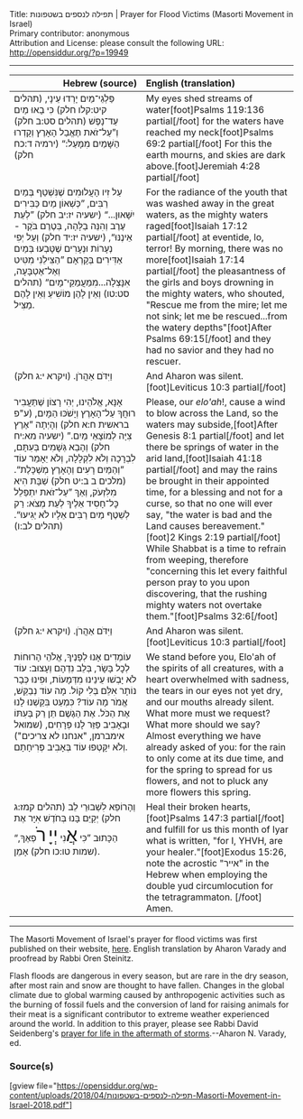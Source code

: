 <html>
<head></head>
<body>
Title: תפילה לנספים בשטפונות | Prayer for Flood Victims (Masorti Movement in Israel)<br />
Primary contributor: anonymous<br />
Attribution and License: please consult the following URL: <a href="http://opensiddur.org/?p=19949">http://opensiddur.org/?p=19949</a>
<p />
<hr />

<table style="margin-left: auto;margin-right: auto;" class="draggable">
<thead><tr><th id="x" style="text-align: right;">Hebrew (source)</th><th style="text-align: left;">English (translation)</th></tr></thead>
<tbody>
<tr><td style="vertical-align:top;" width="46%">
<div class="liturgy"><span lang="he">
פַּלְגֵי־מַיִם יָרְדוּ עֵינָי, <span class="citation">(תהלים קיט:קלו חלק)</span> 
כִּי בָאוּ מַיִם עַד־נָפֶשׁ <span class="citation">(תהלים סט:ב חלק)</span> 
וְ”עַל־זֹאת תֶּאֱבַל הָאָרֶץ 
וְקָדְרוּ הַשָּׁמַיִם מִמָּעַל:“ <span class="citation">(ירמיה ד:כח חלק)</span>
</span></div></td>
 
<td style="vertical-align:top;" width="53%">
<div class="english">
My eyes shed streams of water[foot]Psalms 119:136 partial[/foot]
for the waters have reached my neck[foot]Psalms 69:2 partial[/foot]
For this the earth mourns, 
and skies are dark above.[foot]Jeremiah 4:28 partial[/foot]
</div></td></tr>


<tr><td style="vertical-align:top;" width="46%">
<div class="liturgy"><span lang="he">
עַל זִיו הָעֲלוּמִים שֶׁנִּשְׁטַף בְּמַיִם רַבִּים, 
”כְּשְׁאוֹן מַיִם כַּבִּירִים יִשָּׁאוּן...“ <span class="citation">(ישעיה יז:יב חלק)</span> 
”לְעֵת עֶרֶב וְהִנֵּה בַלָּהָה, בְּטֶרֶם בֹּקֶר - אֵינֶנּוּ“, <span class="citation">(ישעיה יז:יד חלק)</span>
וְעַל יְפִי נְעָרוֹת וּנְעָרִים שֶׁטָּבְעוּ בְּמַיִם אַדִּירִים בְּקָרְאָם 
”הַצִּילֵנִי מִטִּיט וְאַל־אֶטְבָּעָה, 
אִנָּצְלָה...מִמַּעֲמַקֵּי־מָיִם“ <span class="citation">(תהלים סט:טו)</span> 
וְאֵין לָהֶן מוֹשִׁיעַ וְאֵין לָהֶם מַצִּיל.
</span></div></td>
 
<td style="vertical-align:top;" width="53%">
<div class="english">
For the radiance of the youth that was washed away in the great waters,
as the mighty waters raged[foot]Isaiah 17:12 partial[/foot]
at eventide, lo, terror! By morning, there was no more[foot]Isaiah 17:14 partial[/foot]
the pleasantness of the girls and boys drowning in the mighty waters, who shouted,
"Rescue me from the mire; let me not sink; 
let me be rescued...from the watery depths"[foot]After Psalms 69:15[/foot]
and they had no savior and they had no rescuer.
</div></td></tr>


<tr><td style="vertical-align:top;" width="46%">
<div class="liturgy"><span lang="he">
וַיִּדֹּם אַהֲרֹן. <span class="citation">(ויקרא י:ג חלק)</span> 
</span></div></td>
 
<td style="vertical-align:top;" width="53%">
<div class="english">
And Aharon was silent.[foot]Leviticus 10:3 partial[/foot]
</div></td></tr>


<tr><td style="vertical-align:top;" width="46%">
<div class="liturgy"><span lang="he">
אָנָּא, אֱלֹהֵינוּ, 
יְהִי רָצוֹן שֶׁתַּעֲבִיר רוּחֲךָ עַל־הָאָרֶץ וְיָשֹׁכּוּ הַמָּיִם, <span class="citation">(ע"פ בראשית ח:א חלק)</span> 
וְהָיְתָה ”אֶרֶץ צִיָּה לְמוֹצָאֵי מַיִם.” <span class="citation">(ישעיה מא:יח חלק)</span>
וְהָבֵא גְּשָׁמִים בְּעִתָּם, 
לִבְרָכָה וְלֹא לִקְלָלָה, 
וְלֹא יֵאָמֵר עוֹד 
”וְהַמַּיִם רָעִים וְהָאָרֶץ מְשַׁכָּלֶת“. <span class="citation">(מלכים ב ב:יט חלק)</span> 
שַׁבָּת הִיא מִלִּזְעֹק, וְאַךְ 
”עַל־זֹאת יִתְפַּלֵל כׇּל־חָסִיד אֵלֶיךָ לְעֵת מְצֹא: 
רַק לְשֵׁטֶף מַיִם רַבִּים אֵלָיו לֹא יַגִיעוּ“. <span class="citation">(תהלים לב:ו)</span> 
</span></div></td>
 
<td style="vertical-align:top;" width="53%">
<div class="english">
Please, our <em>elo'ah</em>!,
cause a wind to blow across the Land, so the waters may subside,[foot]After Genesis 8:1 partial[/foot]
and let there be springs of water in the arid land,[foot]Isaiah 41:18 partial[/foot]
and may the rains be brought in their appointed time,
for a blessing and not for a curse,
so that no one will ever say, 
"the water is bad and the Land causes bereavement."[foot]2 Kings 2:19 partial[/foot]
While Shabbat is a time to refrain from weeping, therefore
"concerning this let every faithful person pray to you upon discovering, 
that the rushing mighty waters not overtake them."[foot]Psalms 32:6[/foot]
</div></td></tr>


<tr><td style="vertical-align:top;" width="46%">
<div class="liturgy"><span lang="he">
וַיִּדֹּם אַהֲרֹן. <span class="citation">(ויקרא י:ג חלק)</span> 
</span></div></td>
 
<td style="vertical-align:top;" width="53%">
<div class="english">
And Aharon was silent.[foot]Leviticus 10:3 partial[/foot]
</div></td></tr>


<tr><td style="vertical-align:top;" width="46%">
<div class="liturgy"><span lang="he">
עוֹמְדִים אָנוּ לְפָנֶיךָ, 
אֱלֹהֵי הָרוּחוֹת לְכׇל בָּשָׂר, 
בְּלֵב נִדְהָם וְעָצוּב: 
עוֹד לֹא יָבְשׁוּ עֵינֵינוּ מִדְּמָעוֹת, 
וּפִינוּ כְּבָר נוֹתָר אִלֵּם בְּלִי קוֹל. 
מָה עוֹד נְבַקֵּשׁ, אֱמֹר מָה עוֹד? 
כִּמְעַט בִּקַּשְׁנוּ לָנוּ אֶת הַכֹּל. 
אֶת הַגֶשֶׁם תֵּן רַק בְּעִתּוֹ 
וּבָאָבִיב פַּזֵּר לָנוּ פְּרָחִים, <span class="citation">(שמואל אימברמן, "אנחנו לא צריכים")</span> 
וְלֹא יִקָּטְפוּ עוֹד בְּאָבִיב פְּרִיחָתָם.
</span></div></td>
 
<td style="vertical-align:top;" width="53%">
<div class="english">
We stand before you,
Elo'ah of the spirits of all creatures,
with a heart overwhelmed with sadness,
the tears in our eyes not yet dry,
and our mouths already silent.
What more must we request? What more should we say?
Almost everything we have already asked of you:
for the rain to only come at its due time,
and for the spring to spread for us flowers,
and not to pluck any more flowers this spring.
</div></td></tr>


<tr><td style="vertical-align:top;" width="46%">
<div class="liturgy"><span lang="he">
וְהָרוֹפֵא לִשְׁבוּרֵי לֵב <span class="citation">(תהלים קמז:ג חלק)</span> 
יְקַיֵּם בָּנוּ בְּחֹדֶשׁ אִיָּר אֶת הַכָּתוּב
”כִּי <span style="font-size: xx-large;">אֲ</span>נִי <span style="font-size: xx-large;">יְיָ</span> <span style="font-size: xx-large;">רֹ</span>פְאֶךָ,“ <span class="citation">(שמות טו:כו חלק)</span>
אָמֵן.
</span></div></td>
 
<td style="vertical-align:top;" width="53%">
<div class="english">
Heal their broken hearts,[foot]Psalms 147:3 partial[/foot]
and fulfill for us this month of Iyar what is written,
"for I, YHVH, are your healer."[foot]Exodus 15:26, note the acrostic "אייר" in the Hebrew when employing the double yud circumlocution for the tetragrammaton. [/foot]
Amen.
</div></td></tr>
</tbody></table>

<hr />
The Masorti Movement of Israel's prayer for flood victims was first published on their website, <a href="http://www.masorti.org.il/page.php?pid=5792">here</a>. English translation by Aharon Varady and proofread by Rabbi Oren Steinitz.

Flash floods are dangerous in every season, but are rare in the dry season, after most rain and snow are thought to have fallen. Changes in the global climate due to global warming caused by anthropogenic activities such as the burning of fossil fuels and the conversion of land for raising animals for their meat is a significant contributor to extreme weather experienced around the world. In addition to this prayer, please see Rabbi David Seidenberg's <a href="https://opensiddur.org/prayers/collective-welfare/trouble/storms/after-the-storm-a-prayer-to-choose-life-by-david-seidenberg/">prayer for life in the aftermath of storms</a>.--Aharon N. Varady, ed.

<h3>Source(s)</h3>

[gview file="https://opensiddur.org/wp-content/uploads/2018/04/תפילה-לנספים-בשטפונות-Masorti-Movement-in-Israel-2018.pdf"]
</body>
</html>